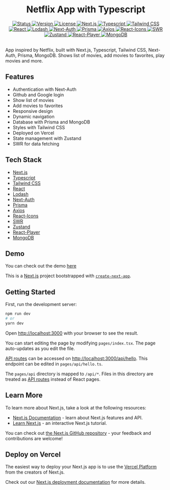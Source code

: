 <div align='center'>
  <h1>Netflix App with Typescript</h1>
</div>

<div align='center'>
  <a href='/README.md'>
    <img
      src='https://img.shields.io/badge/Status-Complete-success.svg'
      alt='Status'
    />
  </a>
  <a href='/package.json'>
    <img 
      src='https://img.shields.io/badge/Version-1.0.0-blue.svg'
      alt='Version'
    />
  </a>
  <a href='/LICENSE'>
    <img
      src='https://img.shields.io/badge/License-MIT-green.svg'
      alt='License'
    />
  </a>
  <a href='http://nextjs.org'>
    <img
      src='https://img.shields.io/badge/Next.js-11.0.1-lightgrey.svg'
      alt='Next.js'
    />
  </a>
  <a href='https://www.typescriptlang.org/'>
    <img
      src='https://img.shields.io/badge/Typescript-4.3.5-blue.svg'
      alt='Typescript'
    />
  </a>
  <a href='https://tailwindcss.com/'>
    <img
      src='https://img.shields.io/badge/Tailwind%20CSS-2.2.4-blue.svg'
      alt='Tailwind CSS'
    />
  </a>
  <a href='https://reactjs.org/'>
    <img
      src='https://img.shields.io/badge/React-17.0.2-blue.svg'
      alt='React'
    />
  </a>
  <a href='https://lodash.com/'>
    <img
      src='https://img.shields.io/badge/Lodash-4.17.21-blue.svg'
      alt='Lodash'
    />
  </a>
  <a href='https://next-auth.js.org/'>
    <img
      src='https://img.shields.io/badge/Next--Auth-4.0.0-lightgrey.svg'
      alt='Next-Auth'
    />
  </a>
  <a href='https://www.prisma.io/'>
    <img
      src='https://img.shields.io/badge/Prisma-2.30.1-lightgrey.svg'
      alt='Prisma'
    />
  </a>
  <a href='https://axios-http.com/'>
    <img
      src='https://img.shields.io/badge/Axios-0.21.1-blue.svg'
      alt='Axios'
    />
  </a>
  <a href='https://react-icons.github.io/react-icons/'>
    <img
      src='https://img.shields.io/badge/React--Icons-4.2.0-blue.svg'
      alt='React-Icons'
    />
  </a>
  <a href='https://swr.vercel.app/'>
    <img
      src='https://img.shields.io/badge/SWR-1.0.0-lightgrey.svg'
      alt='SWR'
    />
  </a>
  <a href='https://zustand.surge.sh/'>
    <img
      src='https://img.shields.io/badge/Zustand-3.5.8-lightgrey.svg'
      alt='Zustand'
    />
  </a>
  <a href='https://www.npmjs.com/package/react-player'>
    <img
      src='https://img.shields.io/badge/React--Player-2.9.0-blue.svg'
      alt='React-Player'
    />
  </a>
  <a href='https://www.mongodb.com/'>
    <img
      src='https://img.shields.io/badge/MongoDB-4.4.6-green.svg'
      alt='MongoDB'
    />
  </a>
</div>
<br />

App inspired by Netflix, built with Next.js, Typescript, Tailwind CSS, Next-Auth, Prisma, MongoDB. Shows list of movies, add movies to favorites, play movies and more.

## Features
- Authentication with Next-Auth
- Github and Google login
- Show list of movies
- Add movies to favorites
- Responsive design
- Dynamic navigation
- Database with Prisma and MongoDB
- Styles with Tailwind CSS
- Deployed on Vercel
- State management with Zustand
- SWR for data fetching

## Tech Stack
- [Next.js](https://nextjs.org/)
- [Typescript](https://www.typescriptlang.org/)
- [Tailwind CSS](https://tailwindcss.com/)
- [React](https://reactjs.org/)
- [Lodash](https://lodash.com/)
- [Next-Auth](https://next-auth.js.org/)
- [Prisma](https://www.prisma.io/)
- [Axios](https://axios-http.com/)
- [React-Icons](https://react-icons.github.io/react-icons/)
- [SWR](https://swr.vercel.app/)
- [Zustand](https://zustand.surge.sh/)
- [React-Player](https://www.npmjs.com/package/react-player)
- [MongoDB](https://www.mongodb.com/)

## Demo
You can check out the demo [here]()

This is a [Next.js](https://nextjs.org/) project bootstrapped with [`create-next-app`](https://github.com/vercel/next.js/tree/canary/packages/create-next-app).

## Getting Started

First, run the development server:

```bash
npm run dev
# or
yarn dev
```

Open [http://localhost:3000](http://localhost:3000) with your browser to see the result.

You can start editing the page by modifying `pages/index.tsx`. The page auto-updates as you edit the file.

[API routes](https://nextjs.org/docs/api-routes/introduction) can be accessed on [http://localhost:3000/api/hello](http://localhost:3000/api/hello). This endpoint can be edited in `pages/api/hello.ts`.

The `pages/api` directory is mapped to `/api/*`. Files in this directory are treated as [API routes](https://nextjs.org/docs/api-routes/introduction) instead of React pages.

## Learn More

To learn more about Next.js, take a look at the following resources:

- [Next.js Documentation](https://nextjs.org/docs) - learn about Next.js features and API.
- [Learn Next.js](https://nextjs.org/learn) - an interactive Next.js tutorial.

You can check out [the Next.js GitHub repository](https://github.com/vercel/next.js/) - your feedback and contributions are welcome!

## Deploy on Vercel

The easiest way to deploy your Next.js app is to use the [Vercel Platform](https://vercel.com/new?utm_medium=default-template&filter=next.js&utm_source=create-next-app&utm_campaign=create-next-app-readme) from the creators of Next.js.

Check out our [Next.js deployment documentation](https://nextjs.org/docs/deployment) for more details.
